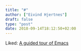 ```yaml
---
title: "#"
author: ["Eivind Hjertnes"]
draft: false
type: "post"
date: 2018-09-14T18:12:50+02:00
---
```


Liked: [A guided tour of
Emacs](https://www.gnu.org/software/emacs/tour/)
